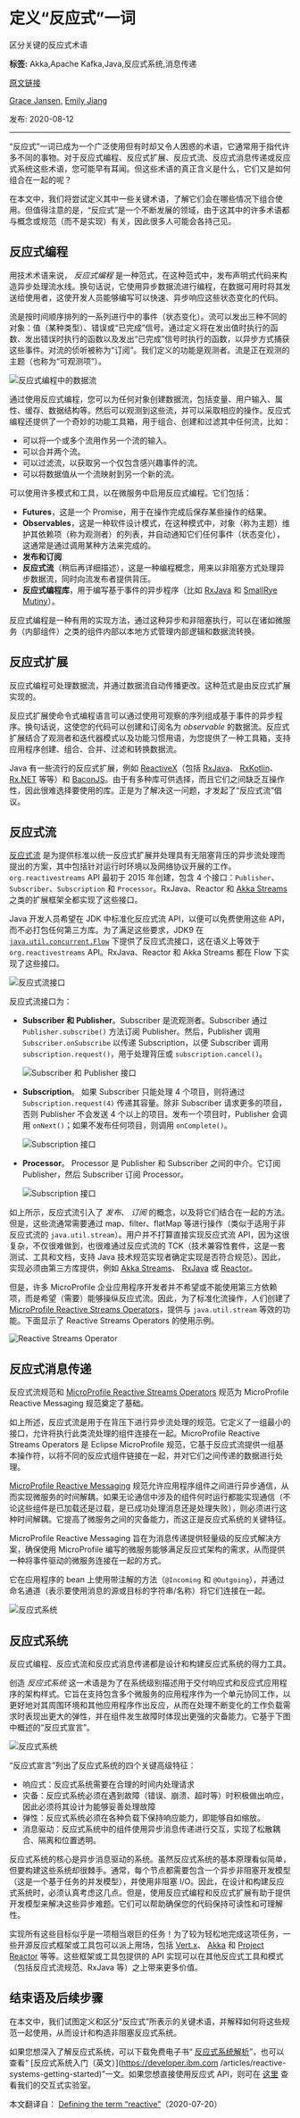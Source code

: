 # 定义“反应式”一词
区分关键的反应式术语

**标签:** Akka,Apache Kafka,Java,反应式系统,消息传递

[原文链接](https://developer.ibm.com/zh/articles/defining-the-term-reactive/)

[Grace Jansen](https://developer.ibm.com/zh/profiles/grace.jansen1), [Emily Jiang](https://developer.ibm.com/zh/profiles/emijiang)

发布: 2020-08-12

* * *

“反应式”一词已成为一个广泛使用但有时却又令人困惑的术语，它通常用于指代许多不同的事物。对于反应式编程、反应式扩展、反应式流、反应式消息传递或反应式系统这些术语，您可能早有耳闻。但这些术语的真正含义是什么，它们又是如何组合在一起的呢？

在本文中，我们将尝试定义其中一些关键术语，了解它们会在哪些情况下组合使用。但值得注意的是，“反应式”是一个不断发展的领域，由于这其中的许多术语都与概念或规范（而不是实现）有关，因此很多人可能会各持己见。

## 反应式编程

用技术术语来说， _反应式编程_ 是一种范式，在这种范式中，发布声明式代码来构造异步处理流水线。换句话说，它使用异步数据流进行编程，在数据可用时将其发送给使用者，这使开发人员能够编写可以快速、异步响应这些状态变化的代码。

流是按时间顺序排列的一系列进行中的事件（状态变化）。流可以发出三种不同的对象：值（某种类型）、错误或“已完成”信号。通过定义将在发出值时执行的函数、发出错误时执行的函数以及发出“已完成”信号时执行的函数，以异步方式捕获这些事件。对流的侦听被称为“订阅”。我们定义的功能是观测者。流是正在观测的主题（也称为“可观测项”）。

![反应式编程中的数据流](../ibm_articles_img/defining-the-term-reactive_images_image01.png)

通过使用反应式编程，您可以为任何对象创建数据流，包括变量、用户输入、属性、缓存、数据结构等。然后可以观测到这些流，并可以采取相应的操作。反应式编程还提供了一个奇妙的功能工具箱，用于组合、创建和过滤其中任何流，比如：

- 可以将一个或多个流用作另一个流的输入。
- 可以合并两个流。
- 可以过滤流，以获取另一个仅包含感兴趣事件的流。
- 可以将数据值从一个流映射到另一个新的流。

可以使用许多模式和工具，以在微服务中启用反应式编程。它们包括：

- **Futures**，这是一个 Promise，用于在操作完成后保存某些操作的结果。
- **Observables**，这是一种软件设计模式，在这种模式中，对象（称为主题）维护其依赖项（称为观测者）的列表，并自动通知它们任何事件（状态变化），这通常是通过调用某种方法来完成的。
- **发布和订阅**
- **反应式流**（稍后再详细描述），这是一种编程概念，用来以非阻塞方式处理异步数据流，同时向流发布者提供背压。
- **反应式编程库**，用于编写基于事件的异步程序（比如 [RxJava](https://github.com/ReactiveX/RxJava) 和 [SmallRye Mutiny](https://smallrye.io/smallrye-mutiny/)）。

反应式编程是一种有用的实现方法，通过这种异步和非阻塞执行，可以在诸如微服务（内部组件）之类的组件内部以本地方式管理内部逻辑和数据流转换。

## 反应式扩展

反应式编程可处理数据流，并通过数据流自动传播更改。这种范式是由反应式扩展实现的。

反应式扩展使命令式编程语言可以通过使用可观察的序列组成基于事件的异步程序。换句话说，这使您的代码可以创建和订阅名为 _observable_ 的数据流。反应式扩展结合了观测者和迭代器模式以及功能习惯用语，为您提供了一种工具箱，支持应用程序创建、组合、合并、过滤和转换数据流。

Java 有一些流行的反应式扩展，例如 [ReactiveX](http://reactivex.io/)（包括 [RxJava](https://github.com/ReactiveX/RxJava)、 [RxKotlin](https://github.com/ReactiveX/RxKotlin)、 [Rx.NET](https://github.com/dotnet/reactive) 等等）和 [BaconJS](http://baconjs.github.io/)。由于有多种库可供选择，而且它们之间缺乏互操作性，因此很难选择要使用的库。正是为了解决这一问题，才发起了“反应式流”倡议。

## 反应式流

[反应式流](https://www.reactive-streams.org/) 是为提供标准以统一反应式扩展并处理具有无阻塞背压的异步流处理而提出的方案，其中包括针对运行时环境以及网络协议开展的工作。`org.reactivestreams` API 最初于 2015 年创建，包含 4 个接口：`Publisher`、`Subscriber`、`Subscription` 和 `Processor`。RxJava、Reactor 和 [Akka Streams](https://doc.akka.io/docs/akka/current/stream/reactive-streams-interop.html) 之类的扩展框架全都实现了这些接口。

Java 开发人员希望在 JDK 中标准化反应式流 API，以便可以免费使用这些 API，而不必打包任何第三方库。为了满足这些要求，JDK9 在 [`java.util.concurrent.Flow`](https://docs.oracle.com/javase/9/docs/api/java/util/concurrent/Flow.html) 下提供了反应式流接口，这在语义上等效于 `org.reactivestreams` API。RxJava、Reactor 和 Akka Streams 都在 Flow 下实现了这些接口。

![反应式流接口](../ibm_articles_img/defining-the-term-reactive_images_image04a.png)

反应式流接口为：

- **Subscriber 和 Publisher**。Subscriber 是流观测者。Subscriber 通过 `Publisher.subscribe()` 方法订阅 Publisher。然后，Publisher 调用 `Subscriber.onSubscribe` 以传递 Subscription，以便 Subscriber 调用 `subscription.request()`，用于处理背压或 `subscription.cancel()`。

    ![Subscriber 和 Publisher 接口](../ibm_articles_img/defining-the-term-reactive_images_image02.png)

- **Subscription**。 如果 Subscriber 只能处理 4 个项目，则将通过 `Subscription.request(4)` 传递其容量。除非 Subscriber 请求更多的项目，否则 Publisher 不会发送 4 个以上的项目。发布一个项目时，Publisher 会调用 `onNext()`；如果不发布任何项目，则调用 `onComplete()`。

    ![Subscription 接口](../ibm_articles_img/defining-the-term-reactive_images_image03.png)

- **Processor**。 Processor 是 Publisher 和 Subscriber 之间的中介。它订阅 Publisher，然后 Subscriber 订阅 Processor。

    ![Subscription 接口](../ibm_articles_img/defining-the-term-reactive_images_image03.png)


如上所示，反应式流引入了 _发布_、 _订阅_ 的概念，以及将它们结合在一起的方法。但是，这些流通常需要通过 map、filter、flatMap 等进行操作（类似于适用于非反应式流的 `java.util.stream`）。用户并不打算直接实现反应式流 API，因为这很复杂，不仅很难做到，也很难通过反应式流的 TCK（技术兼容性套件，这是一套测试、工具和文档，支持 Java 技术规范实现者确定实现是否符合规范）。因此，实现必须由第三方库提供，例如 [Akka Streams](https://doc.akka.io/docs/akka/current/stream/index.html)、 [RxJava](https://github.com/ReactiveX/RxJava) 或 [Reactor](https://projectreactor.io/)。

但是，许多 MicroProfile 企业应用程序开发者并不希望或不能使用第三方依赖项，而是希望（需要）能够操纵反应式流。因此，为了标准化流操作，人们创建了 [MicroProfile Reactive Streams Operators](https://github.com/eclipse/microprofile-reactive-streams-operators/)，提供与 `java.util.stream` 等效的功能。下面显示了 Reactive Streams Operators 的使用示例。

![Reactive Streams Operator](../ibm_articles_img/defining-the-term-reactive_images_image04b.png)

## 反应式消息传递

反应式流规范和 [MicroProfile Reactive Streams Operators](https://github.com/eclipse/microprofile-reactive-streams-operators) 规范为 MicroProfile Reactive Messaging 规范奠定了基础。

如上所述，反应式流是用于在背压下进行异步流处理的规范。它定义了一组最小的接口，允许将执行此类流处理的组件连接在一起。MicroProfile Reactive Streams Operators 是 Eclipse MicroProfile 规范，它基于反应式流提供一组基本操作符，以将不同的反应式组件链接在一起，并对它们之间传递的数据进行处理。

[MicroProfile Reactive Messaging](https://github.com/eclipse/microprofile-reactive-messaging) 规范允许应用程序组件之间进行异步通信，从而实现微服务的时间解耦。如果无论通信中涉及的组件何时运行都能实现通信（不论这些组件是已加载还是过载，是已成功处理消息还是处理失败），则必须进行这种时间解耦。它提高了微服务之间的灾备能力，而这正是反应式系统的关键特征。

MicroProfile Reactive Messaging 旨在为消息传递提供轻量级的反应式解决方案，确保使用 MicroProfile 编写的微服务能够满足反应式架构的需求，从而提供一种将事件驱动的微服务连接在一起的方式。

它在应用程序的 bean 上使用带注解的方法（`@Incoming` 和 `@Outgoing`），并通过命名通道（表示要使用消息的源或目标的字符串/名称）将它们连接在一起。

![反应式系统](../ibm_articles_img/defining-the-term-reactive_images_image05-new.png)

## 反应式系统

反应式编程、反应式流和反应式消息传递都是设计和构建反应式系统的得力工具。

创造 _反应式系统_ 这一术语是为了在系统级别描述用于交付响应式和反应式应用程序的架构样式。它旨在支持包含多个微服务的应用程序作为一个单元协同工作，以更好地对其周围环境和其他应用程序作出反应，从而在处理不断变化的工作负载需求时表现出更大的弹性，并在组件发生故障时体现出更强的灾备能力。它基于下图中概述的“反应式宣言”。

![反应式系统](../ibm_articles_img/defining-the-term-reactive_images_image06.png)

“反应式宣言”列出了反应式系统的四个关键高级特征：

- 响应式：反应式系统需要在合理的时间内处理请求
- 灾备：反应式系统必须在遇到故障（错误、崩溃、超时等）时积极做出响应，因此必须将其设计为能够妥善处理故障
- 弹性：反应式系统必须在各种负载下保持响应能力，即能够自如缩放。
- 消息驱动：反应式系统中的组件使用异步消息传递进行交互，实现了松散耦合、隔离和位置透明。

反应式系统的核心是异步消息驱动的系统。虽然反应式系统的基本原理看似简单，但要构建这些系统却很棘手。通常，每个节点都需要包含一个异步非阻塞开发模型（这是一个基于任务的并发模型），并使用非阻塞 I/O。因此，在设计和构建反应式系统时，必须认真考虑这几点。但是，使用反应式编程和反应式扩展有助于提供开发模型来解决这些异步难题。它们可以帮助确保您的代码保持可读性和可理解性。

实现所有这些目标似乎是一项相当艰巨的任务！为了较为轻松地完成这项任务，一些开源反应式框架或工具包可以派上用场，包括 [Vert.x](https://vertx.io/)、 [Akka](https://akka.io/) 和 [Project Reactor](https://projectreactor.io/) 等等。这些框架或工具包提供的 API 实现可以在其他反应式工具和模式（包括反应式流规范、RxJava 等）之上带来更多价值。

## 结束语及后续步骤

在本文中，我们试图定义和区分“反应式”所表示的关键术语，并解释如何将这些规范一起使用，从而设计和构造非阻塞反应式系统。

如果您想深入了解反应式系统，可以下载免费电子书“ [反应式系统解析](https://ibm.biz/reactivereport)”，也可以查看“ [反应式系统入门（英文）](https://developer.ibm.com /articles/reactive-systems-getting-started)”一文。如果您想直接使用反应式 API，则可在 [这里](https://openliberty.io/guides/) 查看我们的交互式实验室。

本文翻译自： [Defining the term “reactive”](https://developer.ibm.com/articles/defining-the-term-reactive/)（2020-07-20）